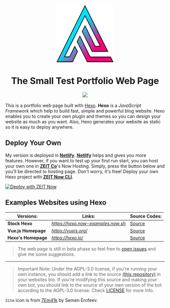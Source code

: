 <p align="center">
  <a href="https://t.me/l7em41kl">
    <img src="themes/Butterfly/source/img/Logo.svg" width="180" height="180">
  </a>
  <h1 align="center">The Small Test Portfolio Web Page</h1>
</p>

<p align="center">
  <a href="https://app.netlify.com/sites/7em41k/deploys">
    <img src="https://api.netlify.com/api/v1/badges/227932bd-c3be-4226-b879-f9399520ba58/deploy-status">
  </a>
</p>

This is a portfolio web page built with [Hexo](https://hexo.io). **Hexo** is a _JavaScript Framework_ which help to build fast, simple and powerful blog website.
Hexo enables you to create your own plugin and themes so you can design your website as much as you want. Also, Hexo generates your website as static so it is easy to deploy anywhere. 

## Deploy Your Own
My version is deployed in [**Netlify**](https://www.netlify.com/). [**Netlify**](https://www.netlify.com/) helps and gives you more features. However, if you want to test up your first run start, you can host your own one in [**ZEIT Co**](https://zeit.co/download)'s Now Hosting. Simply, press the button below and you'll be directed to hosting page. Don't worry, it's free!
Deploy your own Hexo project with [**ZEIT Now CLI**](https://zeit.co/download).

[![Deploy with ZEIT Now](https://zeit.co/button)](https://zeit.co/new/project?template=https://github.com/zeit/now-examples/tree/master/hexo)

## Examples Websites using Hexo 
| Versions:            | Links:                             | Source Codes:                                                 |
|----------------------|------------------------------------|---------------------------------------------------------------|
|**Stock Hexo**        | _https://hexo.now-examples.now.sh_ |[Source](https://github.com/zeit/now-examples/tree/master/hexo)|
|**Vue.js Homepage**   | _https://vuejs.org/_               |[Source](https://github.com/vuejs/vuejs.org)                   |
|**Hexo's Homepage**   | _https://hexo.io/_                 |[Source](https://github.com/hexojs/hexo)                       |

> The web page is still in beta phase so feel free to [open issues](https://github.com/7Em41k/Site/issues/new) and give me some suggestions.
---

> Important Note: Under the AGPL-3.0 license, if you're running your own instance, you should add a link to the source [(this repository)](https://github.com/7Em41k/Site) in your websites bio. If you're modifying this source and making your own bot, you should link to the source of your own version of the bot according to the AGPL-3.0 license. Check [LICENSE](LICENSE) for more info.

`Site` icon is from [7Em41k](https://t.me/l7em41kl/) by Semen Erofeev.
